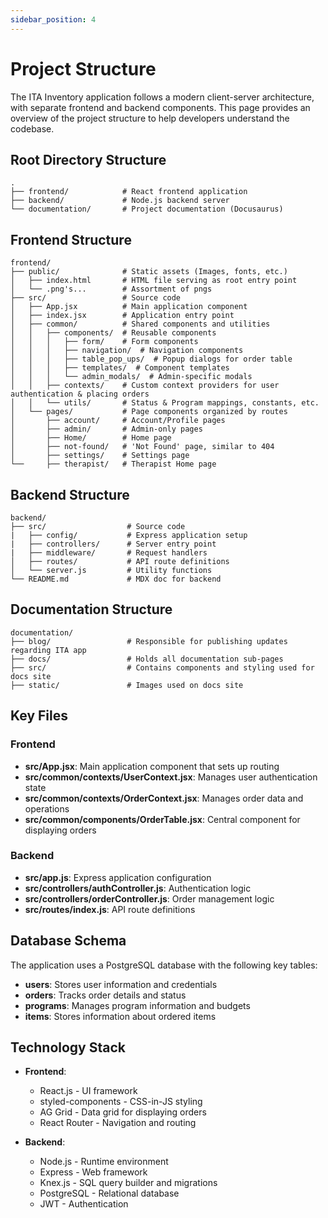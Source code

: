 ```yaml
---
sidebar_position: 4
---
```


# Project Structure

The ITA Inventory application follows a modern client-server architecture, with separate frontend and backend components. This page provides an overview of the project structure to help developers understand the codebase.

## Root Directory Structure

```
.
├── frontend/            # React frontend application
├── backend/             # Node.js backend server
└── documentation/       # Project documentation (Docusaurus)
```

## Frontend Structure

```
frontend/
├── public/              # Static assets (Images, fonts, etc.)
│   ├── index.html       # HTML file serving as root entry point
│   └── .png's...        # Assortment of pngs
├── src/                 # Source code
│   ├── App.jsx          # Main application component
│   ├── index.jsx        # Application entry point
│   ├── common/          # Shared components and utilities
│   │   ├── components/  # Reusable components
│   │   │   ├── form/    # Form components
│   │   │   ├── navigation/  # Navigation components
│   │   │   ├── table_pop_ups/  # Popup dialogs for order table
│   │   │   ├── templates/  # Component templates
│   │   │   └── admin_modals/  # Admin-specific modals
│   │   ├── contexts/    # Custom context providers for user authentication & placing orders
│   │   └── utils/       # Status & Program mappings, constants, etc.
│   └── pages/           # Page components organized by routes
│       ├── account/     # Account/Profile pages
│       ├── admin/       # Admin-only pages
│       ├── Home/        # Home page
│       ├── not-found/   # 'Not Found' page, similar to 404
│       ├── settings/    # Settings page
└──     ├── therapist/   # Therapist Home page
```

## Backend Structure

```
backend/
├── src/                  # Source code
|   ├── config/           # Express application setup
|   ├── controllers/      # Server entry point
|   ├── middleware/       # Request handlers
│   ├── routes/           # API route definitions
│   └── server.js         # Utility functions
└── README.md             # MDX doc for backend
```

## Documentation Structure
```
documentation/
├── blog/                 # Responsible for publishing updates regarding ITA app
├── docs/                 # Holds all documentation sub-pages 
├── src/                  # Contains components and styling used for docs site
├── static/               # Images used on docs site
```
## Key Files

### Frontend

- **src/App.jsx**: Main application component that sets up routing
- **src/common/contexts/UserContext.jsx**: Manages user authentication state
- **src/common/contexts/OrderContext.jsx**: Manages order data and operations
- **src/common/components/OrderTable.jsx**: Central component for displaying orders

### Backend

- **src/app.js**: Express application configuration
- **src/controllers/authController.js**: Authentication logic
- **src/controllers/orderController.js**: Order management logic
- **src/routes/index.js**: API route definitions

## Database Schema

The application uses a PostgreSQL database with the following key tables:

- **users**: Stores user information and credentials
- **orders**: Tracks order details and status
- **programs**: Manages program information and budgets
- **items**: Stores information about ordered items

## Technology Stack

- **Frontend**:
  - React.js - UI framework
  - styled-components - CSS-in-JS styling
  - AG Grid - Data grid for displaying orders
  - React Router - Navigation and routing

- **Backend**:
  - Node.js - Runtime environment
  - Express - Web framework
  - Knex.js - SQL query builder and migrations
  - PostgreSQL - Relational database
  - JWT - Authentication 